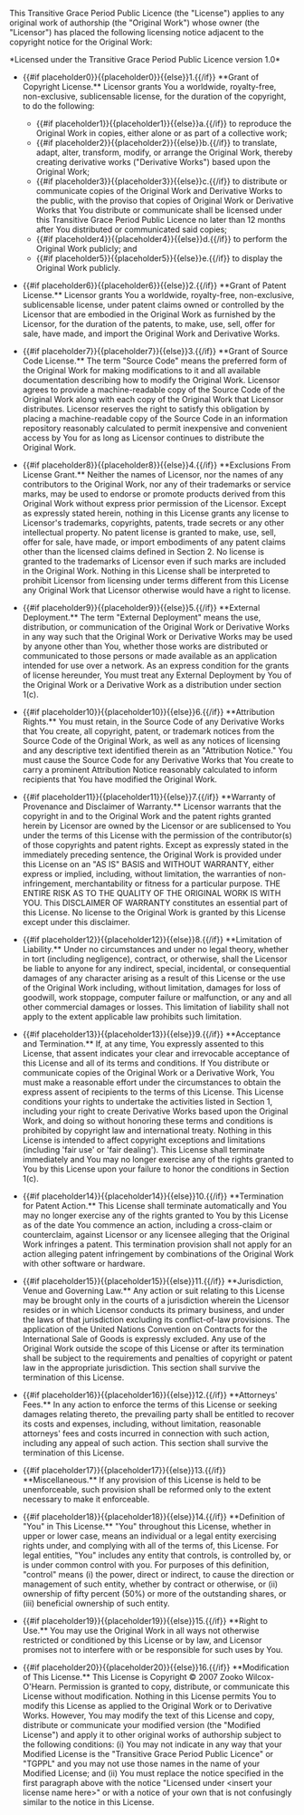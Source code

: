  This Transitive Grace Period Public Licence (the &quot;License&quot;) applies to any original work of authorship (the &quot;Original Work&quot;) whose owner (the &quot;Licensor&quot;) has placed the following licensing notice adjacent to the copyright notice for the Original Work:

 \*Licensed under the Transitive Grace Period Public Licence version 1.0\*

* {{#if placeholder0}}{{placeholder0}}{{else}}1.{{/if}} \*\*Grant of Copyright License.\*\* Licensor grants You a worldwide, royalty-free, non-exclusive, sublicensable license, for the duration of the copyright, to do the following:
  * {{#if placeholder1}}{{placeholder1}}{{else}}a.{{/if}} to reproduce the Original Work in copies, either alone or as part of a collective work;
  * {{#if placeholder2}}{{placeholder2}}{{else}}b.{{/if}} to translate, adapt, alter, transform, modify, or arrange the Original Work, thereby creating derivative works (&quot;Derivative Works&quot;) based upon the Original Work;
  * {{#if placeholder3}}{{placeholder3}}{{else}}c.{{/if}} to distribute or communicate copies of the Original Work and Derivative Works to the public, with the proviso that copies of Original Work or Derivative Works that You distribute or communicate shall be licensed under this Transitive Grace Period Public Licence no later than 12 months after You distributed or communicated said copies;
  * {{#if placeholder4}}{{placeholder4}}{{else}}d.{{/if}} to perform the Original Work publicly; and
  * {{#if placeholder5}}{{placeholder5}}{{else}}e.{{/if}} to display the Original Work publicly.

* {{#if placeholder6}}{{placeholder6}}{{else}}2.{{/if}} \*\*Grant of Patent License.\*\* Licensor grants You a worldwide, royalty-free, non-exclusive, sublicensable license, under patent claims owned or controlled by the Licensor that are embodied in the Original Work as furnished by the Licensor, for the duration of the patents, to make, use, sell, offer for sale, have made, and import the Original Work and Derivative Works.
* {{#if placeholder7}}{{placeholder7}}{{else}}3.{{/if}} \*\*Grant of Source Code License.\*\* The term &quot;Source Code&quot; means the preferred form of the Original Work for making modifications to it and all available documentation describing how to modify the Original Work. Licensor agrees to provide a machine-readable copy of the Source Code of the Original Work along with each copy of the Original Work that Licensor distributes. Licensor reserves the right to satisfy this obligation by placing a machine-readable copy of the Source Code in an information repository reasonably calculated to permit inexpensive and convenient access by You for as long as Licensor continues to distribute the Original Work.
* {{#if placeholder8}}{{placeholder8}}{{else}}4.{{/if}} \*\*Exclusions From License Grant.\*\* Neither the names of Licensor, nor the names of any contributors to the Original Work, nor any of their trademarks or service marks, may be used to endorse or promote products derived from this Original Work without express prior permission of the Licensor. Except as expressly stated herein, nothing in this License grants any license to Licensor's trademarks, copyrights, patents, trade secrets or any other intellectual property. No patent license is granted to make, use, sell, offer for sale, have made, or import embodiments of any patent claims other than the licensed claims defined in Section 2. No license is granted to the trademarks of Licensor even if such marks are included in the Original Work. Nothing in this License shall be interpreted to prohibit Licensor from licensing under terms different from this License any Original Work that Licensor otherwise would have a right to license.
* {{#if placeholder9}}{{placeholder9}}{{else}}5.{{/if}} \*\*External Deployment.\*\* The term &quot;External Deployment&quot; means the use, distribution, or communication of the Original Work or Derivative Works in any way such that the Original Work or Derivative Works may be used by anyone other than You, whether those works are distributed or communicated to those persons or made available as an application intended for use over a network. As an express condition for the grants of license hereunder, You must treat any External Deployment by You of the Original Work or a Derivative Work as a distribution under section 1(c).
* {{#if placeholder10}}{{placeholder10}}{{else}}6.{{/if}} \*\*Attribution Rights.\*\* You must retain, in the Source Code of any Derivative Works that You create, all copyright, patent, or trademark notices from the Source Code of the Original Work, as well as any notices of licensing and any descriptive text identified therein as an &quot;Attribution Notice.&quot; You must cause the Source Code for any Derivative Works that You create to carry a prominent Attribution Notice reasonably calculated to inform recipients that You have modified the Original Work.
* {{#if placeholder11}}{{placeholder11}}{{else}}7.{{/if}} \*\*Warranty of Provenance and Disclaimer of Warranty.\*\* Licensor warrants that the copyright in and to the Original Work and the patent rights granted herein by Licensor are owned by the Licensor or are sublicensed to You under the terms of this License with the permission of the contributor(s) of those copyrights and patent rights. Except as expressly stated in the immediately preceding sentence, the Original Work is provided under this License on an &quot;AS IS&quot; BASIS and WITHOUT WARRANTY, either express or implied, including, without limitation, the warranties of non-infringement, merchantability or fitness for a particular purpose. THE ENTIRE RISK AS TO THE QUALITY OF THE ORIGINAL WORK IS WITH YOU. This DISCLAIMER OF WARRANTY constitutes an essential part of this License. No license to the Original Work is granted by this License except under this disclaimer.
* {{#if placeholder12}}{{placeholder12}}{{else}}8.{{/if}} \*\*Limitation of Liability.\*\* Under no circumstances and under no legal theory, whether in tort (including negligence), contract, or otherwise, shall the Licensor be liable to anyone for any indirect, special, incidental, or consequential damages of any character arising as a result of this License or the use of the Original Work including, without limitation, damages for loss of goodwill, work stoppage, computer failure or malfunction, or any and all other commercial damages or losses. This limitation of liability shall not apply to the extent applicable law prohibits such limitation.
* {{#if placeholder13}}{{placeholder13}}{{else}}9.{{/if}} \*\*Acceptance and Termination.\*\* If, at any time, You expressly assented to this License, that assent indicates your clear and irrevocable acceptance of this License and all of its terms and conditions. If You distribute or communicate copies of the Original Work or a Derivative Work, You must make a reasonable effort under the circumstances to obtain the express assent of recipients to the terms of this License. This License conditions your rights to undertake the activities listed in Section 1, including your right to create Derivative Works based upon the Original Work, and doing so without honoring these terms and conditions is prohibited by copyright law and international treaty. Nothing in this License is intended to affect copyright exceptions and limitations (including 'fair use' or 'fair dealing'). This License shall terminate immediately and You may no longer exercise any of the rights granted to You by this License upon your failure to honor the conditions in Section 1(c).
* {{#if placeholder14}}{{placeholder14}}{{else}}10.{{/if}} \*\*Termination for Patent Action.\*\* This License shall terminate automatically and You may no longer exercise any of the rights granted to You by this License as of the date You commence an action, including a cross-claim or counterclaim, against Licensor or any licensee alleging that the Original Work infringes a patent. This termination provision shall not apply for an action alleging patent infringement by combinations of the Original Work with other software or hardware.
* {{#if placeholder15}}{{placeholder15}}{{else}}11.{{/if}} \*\*Jurisdiction, Venue and Governing Law.\*\* Any action or suit relating to this License may be brought only in the courts of a jurisdiction wherein the Licensor resides or in which Licensor conducts its primary business, and under the laws of that jurisdiction excluding its conflict-of-law provisions. The application of the United Nations Convention on Contracts for the International Sale of Goods is expressly excluded. Any use of the Original Work outside the scope of this License or after its termination shall be subject to the requirements and penalties of copyright or patent law in the appropriate jurisdiction. This section shall survive the termination of this License.
* {{#if placeholder16}}{{placeholder16}}{{else}}12.{{/if}} \*\*Attorneys' Fees.\*\* In any action to enforce the terms of this License or seeking damages relating thereto, the prevailing party shall be entitled to recover its costs and expenses, including, without limitation, reasonable attorneys' fees and costs incurred in connection with such action, including any appeal of such action. This section shall survive the termination of this License.
* {{#if placeholder17}}{{placeholder17}}{{else}}13.{{/if}} \*\*Miscellaneous.\*\* If any provision of this License is held to be unenforceable, such provision shall be reformed only to the extent necessary to make it enforceable.
* {{#if placeholder18}}{{placeholder18}}{{else}}14.{{/if}} \*\*Definition of &quot;You&quot; in This License.\*\* &quot;You&quot; throughout this License, whether in upper or lower case, means an individual or a legal entity exercising rights under, and complying with all of the terms of, this License. For legal entities, &quot;You&quot; includes any entity that controls, is controlled by, or is under common control with you. For purposes of this definition, &quot;control&quot; means (i) the power, direct or indirect, to cause the direction or management of such entity, whether by contract or otherwise, or (ii) ownership of fifty percent (50%) or more of the outstanding shares, or (iii) beneficial ownership of such entity.
* {{#if placeholder19}}{{placeholder19}}{{else}}15.{{/if}} \*\*Right to Use.\*\* You may use the Original Work in all ways not otherwise restricted or conditioned by this License or by law, and Licensor promises not to interfere with or be responsible for such uses by You.
* {{#if placeholder20}}{{placeholder20}}{{else}}16.{{/if}} \*\*Modification of This License.\*\* This License is Copyright © 2007 Zooko Wilcox-O'Hearn. Permission is granted to copy, distribute, or communicate this License without modification. Nothing in this License permits You to modify this License as applied to the Original Work or to Derivative Works. However, You may modify the text of this License and copy, distribute or communicate your modified version (the &quot;Modified License&quot;) and apply it to other original works of authorship subject to the following conditions: (i) You may not indicate in any way that your Modified License is the &quot;Transitive Grace Period Public Licence&quot; or &quot;TGPPL&quot; and you may not use those names in the name of your Modified License; and (ii) You must replace the notice specified in the first paragraph above with the notice &quot;Licensed under &lt;insert your license name here&gt;&quot; or with a notice of your own that is not confusingly similar to the notice in this License.